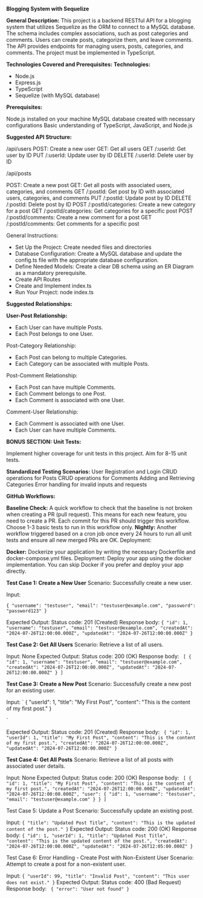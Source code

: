 **Blogging System with Sequelize**

**General Description:**
This project is a backend RESTful API for a blogging system that utilizes Sequelize as the ORM to connect to a MySQL database. The schema includes complex associations, such as post categories and comments. Users can create posts, categorize them, and leave comments. The API provides endpoints for managing users, posts, categories, and comments. The project must be implemented in TypeScript.

**Technologies Covered and Prerequisites:**
**Technologies:**

- Node.js
- Express.js
- TypeScript
- Sequelize (with MySQL database)

**Prerequisites:**

Node.js installed on your machine
MySQL database created with necessary configurations
Basic understanding of TypeScript, JavaScript, and Node.js

**Suggested API Structure:**

/api/users
POST: Create a new user
GET: Get all users
GET /:userId: Get user by ID
PUT /:userId: Update user by ID
DELETE /:userId: Delete user by ID

/api/posts

POST: Create a new post
GET: Get all posts with associated users, categories, and comments
GET /:postId: Get post by ID with associated users, categories, and comments
PUT /:postId: Update post by ID
DELETE /:postId: Delete post by ID
POST /:postId/categories: Create a new category for a post
GET /:postId/categories: Get categories for a specific post
POST /:postId/comments: Create a new comment for a post
GET /:postId/comments: Get comments for a specific post


General Instructions:
- Set Up the Project: Create needed files and directories
- Database Configuration: Create a MySQL database and update the config.ts file with the appropriate database configuration.
- Define Needed Models: Create a clear DB schema using an ER Diagram as a mandatory prerequisite.
- Create API Routes
- Create and Implement index.ts
- Run Your Project: node index.ts

**Suggested Relationships:**

**User-Post Relationship:**
- Each User can have multiple Posts.
- Each Post belongs to one User.

Post-Category Relationship:
- Each Post can belong to multiple Categories.
- Each Category can be associated with multiple Posts.

Post-Comment Relationship:
- Each Post can have multiple Comments.
- Each Comment belongs to one Post.
- Each Comment is associated with one User.

Comment-User Relationship:
- Each Comment is associated with one User.
- Each User can have multiple Comments.

**BONUS SECTION:**
**Unit Tests:**

Implement higher coverage for unit tests in this project. Aim for 8-15 unit tests.

**Standardized Testing Scenarios:**
User Registration and Login
CRUD operations for Posts
CRUD operations for Comments
Adding and Retrieving Categories
Error handling for invalid inputs and requests

**GitHub Workflows:**

**Baseline Check:** A quick workflow to check that the baseline is not broken when creating a PR (pull request). This means for each new feature, you need to create a PR. Each commit for this PR should trigger this workflow. Choose 1-3 basic tests to run in this workflow only.
**Nightly:** Another workflow triggered based on a cron job once every 24 hours to run all unit tests and ensure all new merged PRs are OK.
Deployment:

**Docker:** Dockerize your application by writing the necessary Dockerfile and docker-compose.yml files.
Deployment: Deploy your app using the docker implementation. You can skip Docker if you prefer and deploy your app directly.


**Test Case 1: Create a New User**
Scenario: Successfully create a new user.

Input:

`{
  "username": "testuser",
  "email": "testuser@example.com",
  "password": "password123"
}`

Expected Output:
Status code: 201 (Created)
Response body:
`
{
  "id": 1,
  "username": "testuser",
  "email": "testuser@example.com",
  "createdAt": "2024-07-26T12:00:00.000Z",
  "updatedAt": "2024-07-26T12:00:00.000Z"
}
`


**Test Case 2: Get All Users**
Scenario: Retrieve a list of all users.

Input: None
Expected Output:
Status code: 200 (OK)
Response body:
`
[
  {
    "id": 1,
    "username": "testuser",
    "email": "testuser@example.com",
    "createdAt": "2024-07-26T12:00:00.000Z",
    "updatedAt": "2024-07-26T12:00:00.000Z"
  }
]`


**Test Case 3: Create a New Post**
Scenario: Successfully create a new post for an existing user.

Input:
`
{
  "userId": 1,
  "title": "My First Post",
  "content": "This is the content of my first post."
}

`

Expected Output:
Status code: 201 (Created)
Response body:
`
{
  "id": 1,
  "userId": 1,
  "title": "My First Post",
  "content": "This is the content of my first post.",
  "createdAt": "2024-07-26T12:00:00.000Z",
  "updatedAt": "2024-07-26T12:00:00.000Z"
}`


**Test Case 4: Get All Posts**
Scenario: Retrieve a list of all posts with associated user details.

Input: None
Expected Output:
Status code: 200 (OK)
Response body:
`
[
  {
    "id": 1,
    "title": "My First Post",
    "content": "This is the content of my first post.",
    "createdAt": "2024-07-26T12:00:00.000Z",
    "updatedAt": "2024-07-26T12:00:00.000Z",
    "user": {
      "id": 1,
      "username": "testuser",
      "email": "testuser@example.com"
    }
  }
]`

Test Case 5: Update a Post
Scenario: Successfully update an existing post.

Input:
`
{
  "title": "Updated Post Title",
  "content": "This is the updated content of the post."
}
`
Expected Output:
Status code: 200 (OK)
Response body:
`
{
  "id": 1,
  "userId": 1,
  "title": "Updated Post Title",
  "content": "This is the updated content of the post.",
  "createdAt": "2024-07-26T12:00:00.000Z",
  "updatedAt": "2024-07-26T12:05:00.000Z"
}
`

Test Case 6: Error Handling - Create Post with Non-Existent User
Scenario: Attempt to create a post for a non-existent user.

Input:
`
{
  "userId": 99,
  "title": "Invalid Post",
  "content": "This user does not exist."
}
`
Expected Output:
Status code: 400 (Bad Request)
Response body:
`
{
  "error": "User not found"
}`
